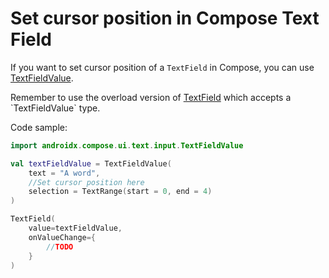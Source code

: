 # Set cursor position in Compose Text Field
If you want to set cursor position of a `TextField` in Compose, you can use [TextFieldValue](https://developer.android.com/reference/kotlin/androidx/compose/ui/text/input/TextFieldValue).  

Remember to use the overload version of [TextField](https://developer.android.com/reference/kotlin/androidx/compose/material/package-summary#TextField(androidx.compose.ui.text.input.TextFieldValue,kotlin.Function1,androidx.compose.ui.Modifier,kotlin.Boolean,kotlin.Boolean,androidx.compose.ui.text.TextStyle,kotlin.Function0,kotlin.Function0,kotlin.Function0,kotlin.Function0,kotlin.Boolean,androidx.compose.ui.text.input.VisualTransformation,androidx.compose.foundation.text.KeyboardOptions,androidx.compose.foundation.text.KeyboardActions,kotlin.Boolean,kotlin.Int,kotlin.Int,androidx.compose.foundation.interaction.MutableInteractionSource,androidx.compose.ui.graphics.Shape,androidx.compose.material.TextFieldColors)) which accepts a `TextFieldValue` type.

Code sample:

```kotlin
import androidx.compose.ui.text.input.TextFieldValue

val textFieldValue = TextFieldValue(
    text = "A word", 
    //Set cursor position here
    selection = TextRange(start = 0, end = 4)
)

TextField(
    value=textFieldValue,
    onValueChange={
        //TODO
    }
)
```